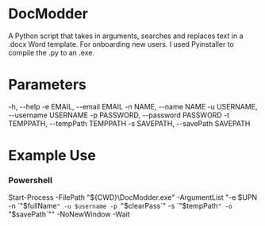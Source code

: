 # DocModder
A Python script that takes in arguments, searches and replaces text in a .docx Word template. For onboarding new users. I used Pyinstaller to compile the .py to an .exe.

# Parameters
-h, --help
-e EMAIL, --email EMAIL
-n NAME, --name NAME
-u USERNAME, --username USERNAME
-p PASSWORD, --password PASSWORD
-t TEMPPATH, --tempPath TEMPPATH
-s SAVEPATH, --savePath SAVEPATH

# Example Use
### Powershell

Start-Process -FilePath "${CWD}\DocModder.exe" -ArgumentList "-e $UPN -n `"$fullName`" -u $username -p `"$clearPass`" -s `"$tempPath`" -o `"$savePath`"" -NoNewWindow -Wait
